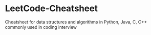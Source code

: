 # LeetCode-Cheatsheet
Cheatsheet for data structures and algorithms in Python, Java, C, C++ commonly used in coding interview

